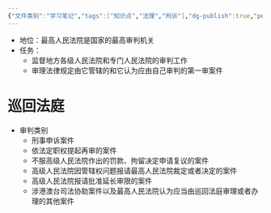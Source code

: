 ```yaml
---
{"文件类别":"学习笔记","tags":["知识点","法理","刑诉"],"dg-publish":true,"permalink":"/学习笔记studyup/知识点cheese/最高人民法院/","dgPassFrontmatter":true,"created":"2024-09-23T16:16:47.706+08:00","updated":"2024-10-25T12:44:54.783+08:00"}
---
```


- 地位：最高人民法院是国家的最高审判机关
- 任务：
	- 监督地方各级人民法院和专门人民法院的审判工作
	- 审理法律规定由它管辖的和它认为应由自己审判的第一审案件
# 巡回法庭
- 审判类别
	- 刑事申诉案件
	- 依法定职权提起再审的案件
	- 不服高级人民法院作出的罚款、拘留决定申请复议的案件
	- 高级人民法院因管辖权问题报请最高人民法院裁定或者决定的案件
	- 高级人民法院报请批准延长审限的案件
	- 涉港澳台司法协助案件以及最高人民法院认为应当由巡回法庭审理或者办理的其他案件